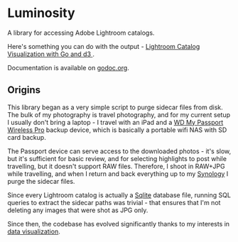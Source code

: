 # Luminosity

A library for accessing Adobe Lightroom catalogs.

Here's something you can do with the output -
[Lightroom Catalog Visualization with Go and d3 ](https://monster.partyhat.co/article/lightroom-catalog-visualization/).

Documentation is available on
[godoc.org](https://godoc.org/github.com/aalpern/luminosity).

## Origins

This library began as a very simple script to purge sidecar files from
disk. The bulk of my photography is travel photography, and for my
current setup I usually don't bring a laptop - I travel with an iPad
and a [WD My Passport Wireless
Pro](https://www.wd.com/products/portable-storage/my-passport-wireless-pro.html)
backup device, which is basically a portable wifi NAS with SD card
backup.

The Passport device can serve access to the downloaded photos - it's
slow, but it's sufficient for basic review, and for selecting
highlights to post while travelling, but it doesn't support RAW
files. Therefore, I shoot in RAW+JPG while travelling, and when I
return and back everything up to my
[Synology](https://monster.partyhat.co/article/photo-backup-evolution-2019-edition/)
I purge the sidecar files. 

Since every Lightroom catalog is actually a
[Sqlite](https://www.sqlite.org/) database file, running SQL queries
to extract the sidecar paths was trivial - that ensures that I'm not
deleting any images that were shot as JPG only.

Since then, the codebase has evolved significantly thanks to my
interests in [data
visualization](https://monster.partyhat.co/article/lightroom-catalog-visualization/).
